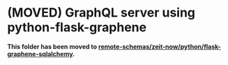 # (MOVED) GraphQL server using python-flask-graphene

**This folder has been moved to [remote-schemas/zeit-now/python/flask-graphene-sqlalchemy](../../remote-schemas/zeit-now/python/flask-graphene-sqlalchemy).**
